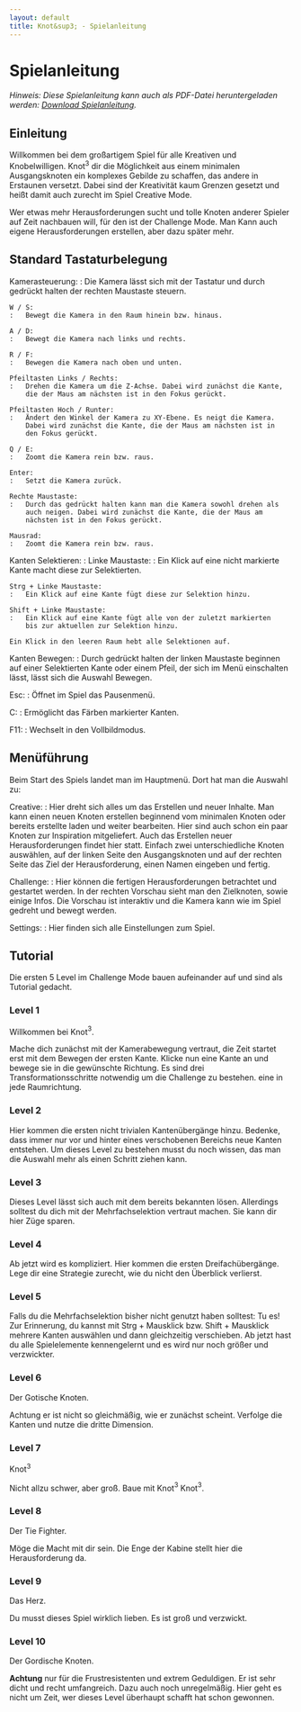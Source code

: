 ```yaml
---
layout: default
title: Knot&sup3; - Spielanleitung
---
```

# Spielanleitung

*Hinweis: Diese Spielanleitung kann auch als PDF-Datei heruntergeladen werden: [Download Spielanleitung]({{site.baseurl}}doc/Spielanleitung.pdf).*

## Einleitung

Willkommen bei dem großartigem Spiel für alle Kreativen und Knobelwilligen. Knot$^3$ dir die Möglichkeit aus einem minimalen Ausgangsknoten ein komplexes Gebilde zu schaffen, das andere in Erstaunen versetzt. Dabei sind der Kreativität kaum Grenzen gesetzt und heißt damit auch zurecht im Spiel Creative Mode.

Wer etwas mehr Herausforderungen sucht und tolle Knoten anderer Spieler auf Zeit nachbauen will, für den ist der Challenge Mode. Man Kann auch eigene Herausforderungen erstellen, aber dazu später mehr.

## Standard Tastaturbelegung

Kamerasteuerung:
:   Die Kamera lässt sich mit der Tastatur und durch gedrückt halten der
    rechten Maustaste steuern.

    W / S:
    :   Bewegt die Kamera in den Raum hinein bzw. hinaus.

    A / D:
    :   Bewegt die Kamera nach links und rechts.

    R / F:
    :   Bewegen die Kamera nach oben und unten.

    Pfeiltasten Links / Rechts:
    :   Drehen die Kamera um die Z-Achse. Dabei wird zunächst die Kante,
        die der Maus am nächsten ist in den Fokus gerückt.

    Pfeiltasten Hoch / Runter:
    :   Ändert den Winkel der Kamera zu XY-Ebene. Es neigt die Kamera.
        Dabei wird zunächst die Kante, die der Maus am nächsten ist in
        den Fokus gerückt.

    Q / E:
    :   Zoomt die Kamera rein bzw. raus.

    Enter:
    :   Setzt die Kamera zurück.

    Rechte Maustaste:
    :   Durch das gedrückt halten kann man die Kamera sowohl drehen als
        auch neigen. Dabei wird zunächst die Kante, die der Maus am
        nächsten ist in den Fokus gerückt.

    Mausrad:
    :   Zoomt die Kamera rein bzw. raus.

Kanten Selektieren:
:   Linke Maustaste:
    :   Ein Klick auf eine nicht markierte Kante macht diese zur
        Selektierten.

    Strg + Linke Maustaste:
    :   Ein Klick auf eine Kante fügt diese zur Selektion hinzu.

    Shift + Linke Maustaste:
    :   Ein Klick auf eine Kante fügt alle von der zuletzt markierten
        bis zur aktuellen zur Selektion hinzu.

    Ein Klick in den leeren Raum hebt alle Selektionen auf.

Kanten Bewegen:
:   Durch gedrückt halten der linken Maustaste beginnen auf einer
    Selektierten Kante oder einem Pfeil, der sich im Menü einschalten
    lässt, lässt sich die Auswahl Bewegen.

Esc:
:   Öffnet im Spiel das Pausenmenü.

C:
:   Ermöglicht das Färben markierter Kanten.

F11:
:   Wechselt in den Vollbildmodus.

## Menüführung

Beim Start des Spiels landet man im Hauptmenü. Dort hat man die Auswahl zu:

Creative:
:   Hier dreht sich alles um das Erstellen und neuer Inhalte. Man kann einen neuen Knoten erstellen beginnend vom minimalen Knoten oder bereits erstellte laden und weiter bearbeiten. Hier sind auch schon ein paar Knoten zur Inspiration mitgeliefert. Auch das Erstellen neuer Herausforderungen findet hier statt. Einfach zwei unterschiedliche Knoten auswählen, auf der linken Seite den Ausgangsknoten und auf der rechten Seite das Ziel der Herausforderung, einen Namen eingeben und fertig.

Challenge:
:   Hier können die fertigen Herausforderungen betrachtet und gestartet werden. In der rechten Vorschau sieht man den Zielknoten, sowie einige Infos. Die Vorschau ist interaktiv und die Kamera kann wie im Spiel gedreht und bewegt werden.

Settings:
:   Hier finden sich alle Einstellungen zum Spiel.

## Tutorial

Die ersten 5 Level im Challenge Mode bauen aufeinander auf und sind als Tutorial gedacht.

### Level 1

Willkommen bei Knot$^3$.

Mache dich zunächst mit der Kamerabewegung vertraut, die Zeit startet
erst mit dem Bewegen der ersten Kante. Klicke nun eine Kante an und
bewege sie in die gewünschte Richtung. Es sind drei
Transformationsschritte notwendig um die Challenge zu bestehen. eine in
jede Raumrichtung.

### Level 2

Hier kommen die ersten nicht trivialen Kantenübergänge hinzu. Bedenke,
dass immer nur vor und hinter eines verschobenen Bereichs neue Kanten
entstehen. Um dieses Level zu bestehen musst du noch wissen, das man die
Auswahl mehr als einen Schritt ziehen kann.

### Level 3

Dieses Level lässt sich auch mit dem bereits bekannten lösen. Allerdings
solltest du dich mit der Mehrfachselektion vertraut machen. Sie kann dir
hier Züge sparen.

### Level 4

Ab jetzt wird es kompliziert. Hier kommen die ersten Dreifachübergänge.
Lege dir eine Strategie zurecht, wie du nicht den Überblick verlierst.

### Level 5

Falls du die Mehrfachselektion bisher nicht genutzt haben solltest: Tu
es! Zur Erinnerung, du kannst mit Strg + Mausklick bzw. Shift +
Mausklick mehrere Kanten auswählen und dann gleichzeitig verschieben. Ab
jetzt hast du alle Spielelemente kennengelernt und es wird nur noch
größer und verzwickter.

### Level 6

Der Gotische Knoten.

Achtung er ist nicht so gleichmäßig, wie er zunächst scheint. Verfolge
die Kanten und nutze die dritte Dimension.

### Level 7

Knot$^3$

Nicht allzu schwer, aber groß. Baue mit Knot$^3$ Knot$^3$.

### Level 8

Der Tie Fighter.

Möge die Macht mit dir sein. Die Enge der Kabine stellt hier die
Herausforderung da.

### Level 9

Das Herz.

Du musst dieses Spiel wirklich lieben. Es ist groß und verzwickt.

### Level 10

Der Gordische Knoten.

<span>**Achtung**</span> nur für die Frustresistenten und extrem
Geduldigen. Er ist sehr dicht und recht umfangreich. Dazu auch noch
unregelmäßig. Hier geht es nicht um Zeit, wer dieses Level überhaupt
schafft hat schon gewonnen.
